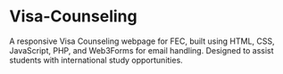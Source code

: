 # Visa-Counseling
A responsive Visa Counseling webpage for FEC, built using HTML, CSS, JavaScript, PHP, and Web3Forms for email handling. Designed to assist students with international study opportunities.
